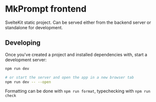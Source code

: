 # MkPrompt frontend

SvelteKit static project. Can be served either from the backend server or standalone for development.

## Developing

Once you've created a project and installed dependencies with, start a development server:

```bash
npm run dev

# or start the server and open the app in a new browser tab
npm run dev -- --open
```

Formatting can be done with `npm run format`, typechecking with `npm run check`
